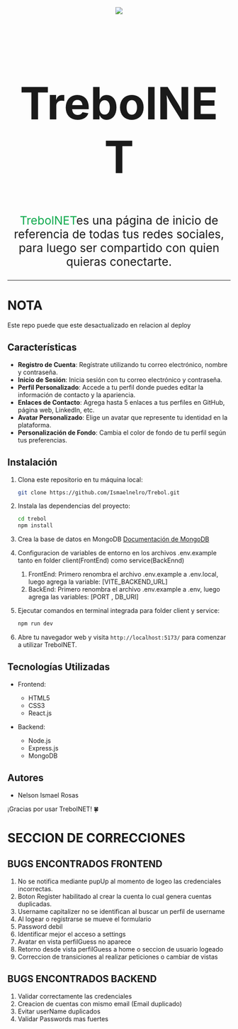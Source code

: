 <p align="center">
<img src="https://github.com/Ismaelnelro/Trebol/blob/develop/client/public/assets/brand/logo.png?raw=true"/>
</p>
<h1 align="center" style="font-size: 100px;">TrebolNET</h1>

<p align="center" style="font-size: 26px">
<span style="color:#0EA94C">TrebolNET</span>es una página de inicio de referencia de todas tus redes sociales, para luego ser compartido con quien quieras conectarte.
</p>
<hr/>


# NOTA
Este repo puede que este desactualizado en relacion  al deploy

## Características

- **Registro de Cuenta**: Regístrate utilizando tu correo electrónico, nombre y contraseña.
- **Inicio de Sesión**: Inicia sesión con tu correo electrónico y contraseña.
- **Perfil Personalizado**: Accede a tu perfil donde puedes editar la información de contacto y la apariencia.
- **Enlaces de Contacto**: Agrega hasta 5 enlaces a tus perfiles en GitHub, página web, LinkedIn, etc.
- **Avatar Personalizado**: Elige un avatar que represente tu identidad en la plataforma.
- **Personalización de Fondo**: Cambia el color de fondo de tu perfil según tus preferencias.


## Instalación

1. Clona este repositorio en tu máquina local:

    ```bash
    git clone https://github.com/Ismaelnelro/Trebol.git
    ```

2. Instala las dependencias del proyecto:

    ```bash
    cd trebol
    npm install
    ```

3. Crea la base de datos en MongoDB [Documentación de MongoDB](https://docs.mongodb.com/)


4. Configuracion de variables de entorno en los archivos .env.example tanto en folder client(FrontEnd) como service(BackEnnd)
    1.  FrontEnd: Primero renombra el archivo .env.example a .env.local, luego agrega la variable: [VITE_BACKEND_URL] 
    2.  BackEnd: Primero renombra el archivo .env.example a .env, luego agrega las variables: [PORT , DB_URI] 

5. Ejecutar comandos en terminal integrada para folder client y service:

    ```bash
    npm run dev
    ```


6. Abre tu navegador web y visita `http://localhost:5173/` para comenzar a utilizar TrebolNET.


## Tecnologías Utilizadas

- Frontend:
  - HTML5
  - CSS3
  - React.js

- Backend:
  - Node.js
  - Express.js
  - MongoDB


## Autores

- Nelson Ismael Rosas



¡Gracias por usar TrebolNET! 🍀


# SECCION DE CORRECCIONES 


## BUGS ENCONTRADOS FRONTEND
1.  No se notifica mediante pupUp al momento de logeo las credenciales incorrectas.
2.  Boton Register habilitado al crear la cuenta lo cual genera cuentas duplicadas.
3.  Username capitalizer  no se identifican al buscar un perfil de username 
4.  Al logear o registrarse se mueve el formulario
5.  Password debil
7.  Identificar mejor el acceso a settings
8.  Avatar en vista perfilGuess no aparece
9.  Retorno desde vista perfilGuess a home o seccion de usuario logeado
10.  Correccion de transiciones al realizar peticiones o cambiar de vistas

## BUGS ENCONTRADOS BACKEND
1.  Validar correctamente las credenciales
2.  Creacion de cuentas con mismo email (Email duplicado)
3.  Evitar userName duplicados
4.  Validar Passwords mas fuertes
